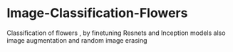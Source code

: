 # Image-Classification-Flowers
Classification of flowers , by finetuning Resnets and Inception models also image augmentation and random image erasing 

